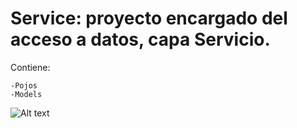 # Service: proyecto encargado del acceso a datos, capa Servicio.

Contiene:

	-Pojos
	-Models
	
![Alt text](https://github.com/ipartek/java_2018_0508/blob/ainaraGoitia/youtube/service/screenshot-bbdd.PNG)

